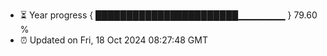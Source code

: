 - ⏳ Year progress { ███████████████████████▁▁▁▁▁▁▁ } 79.60 %
- ⏰ Updated on Fri, 18 Oct 2024 08:27:48 GMT

